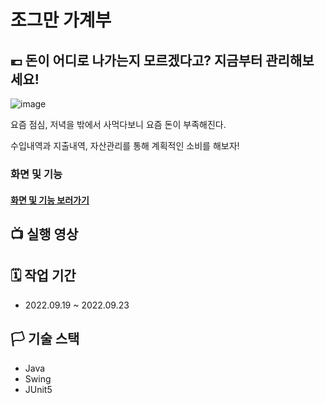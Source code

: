 # 조그만 가계부

## 💶 돈이 어디로 나가는지 모르겠다고? 지금부터 관리해보세요!
![image](https://user-images.githubusercontent.com/109647592/191933087-7c8f75f9-07a5-4999-9f73-d6cef4c5dde7.png)

요즘 점심, 저녁을 밖에서 사먹다보니 요즘 돈이 부족해진다.

수입내역과 지출내역, 자산관리를 통해 계획적인 소비를 해보자!

### 화면 및 기능

#### [화면 및 기능 보러가기](https://github.com/1mptera/web-03-project01-zzezzee/wiki/%ED%94%84%EB%A1%9C%EC%A0%9D%ED%8A%B8-%ED%99%94%EB%A9%B4-%EB%B0%8F-%EA%B8%B0%EB%8A%A5)

## 📺 실행 영상

## 🗓 작업 기간
- 2022.09.19 ~ 2022.09.23

## 🏳️ 기술 스택
- Java
- Swing
- JUnit5
